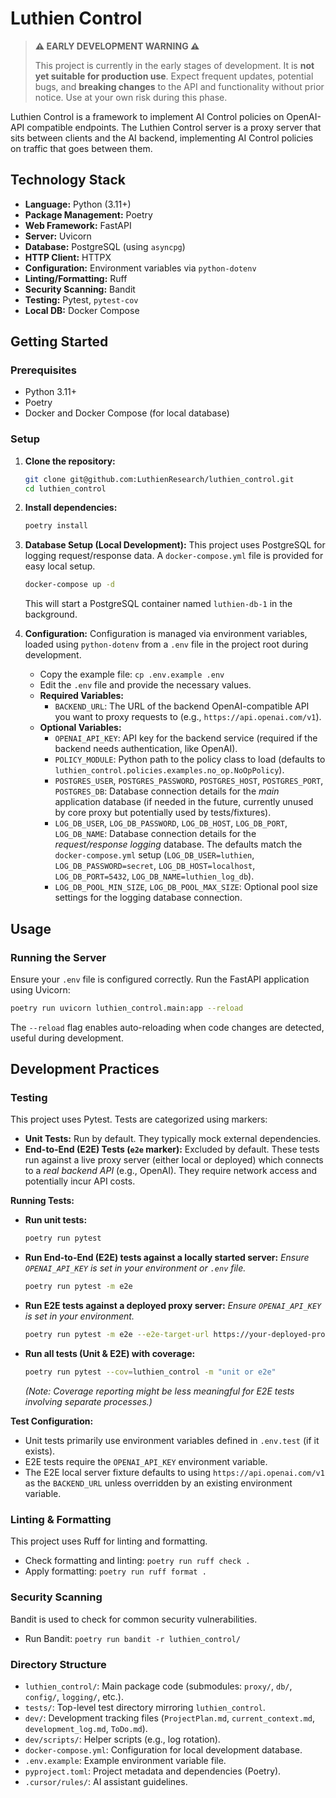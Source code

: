 # Luthien Control

> **⚠️ EARLY DEVELOPMENT WARNING ⚠️**
>
> This project is currently in the early stages of development. It is **not yet suitable for production use**.
> Expect frequent updates, potential bugs, and **breaking changes** to the API and functionality without prior notice.
> Use at your own risk during this phase.

Luthien Control is a framework to implement AI Control policies on OpenAI-API compatible endpoints. The Luthien Control server is a proxy server that sits between clients and the AI backend, implementing AI Control policies on traffic that goes between them.


## Technology Stack
*   **Language:** Python (3.11+)
*   **Package Management:** Poetry
*   **Web Framework:** FastAPI
*   **Server:** Uvicorn
*   **Database:** PostgreSQL (using `asyncpg`)
*   **HTTP Client:** HTTPX
*   **Configuration:** Environment variables via `python-dotenv`
*   **Linting/Formatting:** Ruff
*   **Security Scanning:** Bandit
*   **Testing:** Pytest, `pytest-cov`
*   **Local DB:** Docker Compose

## Getting Started

### Prerequisites
*   Python 3.11+
*   Poetry
*   Docker and Docker Compose (for local database)

### Setup
1.  **Clone the repository:**
    ```bash
    git clone git@github.com:LuthienResearch/luthien_control.git
    cd luthien_control
    ```
2.  **Install dependencies:**
    ```bash
    poetry install
    ```
3.  **Database Setup (Local Development):**
    This project uses PostgreSQL for logging request/response data. A `docker-compose.yml` file is provided for easy local setup.
    ```bash
    docker-compose up -d
    ```
    This will start a PostgreSQL container named `luthien-db-1` in the background.

4.  **Configuration:**
    Configuration is managed via environment variables, loaded using `python-dotenv` from a `.env` file in the project root during development.
    *   Copy the example file: `cp .env.example .env`
    *   Edit the `.env` file and provide the necessary values.
    *   **Required Variables:**
        *   `BACKEND_URL`: The URL of the backend OpenAI-compatible API you want to proxy requests to (e.g., `https://api.openai.com/v1`).
    *   **Optional Variables:**
        *   `OPENAI_API_KEY`: API key for the backend service (required if the backend needs authentication, like OpenAI).
        *   `POLICY_MODULE`: Python path to the policy class to load (defaults to `luthien_control.policies.examples.no_op.NoOpPolicy`).
        *   `POSTGRES_USER`, `POSTGRES_PASSWORD`, `POSTGRES_HOST`, `POSTGRES_PORT`, `POSTGRES_DB`: Database connection details for the *main* application database (if needed in the future, currently unused by core proxy but potentially used by tests/fixtures).
        *   `LOG_DB_USER`, `LOG_DB_PASSWORD`, `LOG_DB_HOST`, `LOG_DB_PORT`, `LOG_DB_NAME`: Database connection details for the *request/response logging* database. The defaults match the `docker-compose.yml` setup (`LOG_DB_USER=luthien`, `LOG_DB_PASSWORD=secret`, `LOG_DB_HOST=localhost`, `LOG_DB_PORT=5432`, `LOG_DB_NAME=luthien_log_db`).
        *   `LOG_DB_POOL_MIN_SIZE`, `LOG_DB_POOL_MAX_SIZE`: Optional pool size settings for the logging database connection.

## Usage

### Running the Server
Ensure your `.env` file is configured correctly. Run the FastAPI application using Uvicorn:
```bash
poetry run uvicorn luthien_control.main:app --reload
```
The `--reload` flag enables auto-reloading when code changes are detected, useful during development.

## Development Practices

### Testing
This project uses Pytest. Tests are categorized using markers:
*   **Unit Tests:** Run by default. They typically mock external dependencies.
*   **End-to-End (E2E) Tests (`e2e` marker):** Excluded by default. These tests run against a live proxy server (either local or deployed) which connects to a *real backend API* (e.g., OpenAI). They require network access and potentially incur API costs.

**Running Tests:**
*   **Run unit tests:**
    ```bash
    poetry run pytest
    ```
*   **Run End-to-End (E2E) tests against a locally started server:**
    *Ensure `OPENAI_API_KEY` is set in your environment or `.env` file.*
    ```bash
    poetry run pytest -m e2e
    ```
*   **Run E2E tests against a deployed proxy server:**
    *Ensure `OPENAI_API_KEY` is set in your environment.*
    ```bash
    poetry run pytest -m e2e --e2e-target-url https://your-deployed-proxy.example.com
    ```
*   **Run all tests (Unit & E2E) with coverage:**
    ```bash
    poetry run pytest --cov=luthien_control -m "unit or e2e"
    ```
    *(Note: Coverage reporting might be less meaningful for E2E tests involving separate processes.)*

**Test Configuration:**
*   Unit tests primarily use environment variables defined in `.env.test` (if it exists).
*   E2E tests require the `OPENAI_API_KEY` environment variable.
*   The E2E local server fixture defaults to using `https://api.openai.com/v1` as the `BACKEND_URL` unless overridden by an existing environment variable.

### Linting & Formatting
This project uses Ruff for linting and formatting.
*   Check formatting and linting: `poetry run ruff check .`
*   Apply formatting: `poetry run ruff format .`

### Security Scanning
Bandit is used to check for common security vulnerabilities.
*   Run Bandit: `poetry run bandit -r luthien_control/`

### Directory Structure
*   `luthien_control/`: Main package code (submodules: `proxy/`, `db/`, `config/`, `logging/`, etc.).
*   `tests/`: Top-level test directory mirroring `luthien_control`.
*   `dev/`: Development tracking files (`ProjectPlan.md`, `current_context.md`, `development_log.md`, `ToDo.md`).
*   `dev/scripts/`: Helper scripts (e.g., log rotation).
*   `docker-compose.yml`: Configuration for local development database.
*   `.env.example`: Example environment variable file.
*   `pyproject.toml`: Project metadata and dependencies (Poetry).
*   `.cursor/rules/`: AI assistant guidelines.
